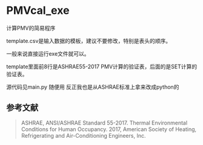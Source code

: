 # PMVcal_exe
计算PMV的简易程序

template.csv是输入数据的模板，建议不要修改，特别是表头的顺序。

一般来说直接运行exe文件就可以。

template里面前8行是ASHRAE55-2017 PMV计算的验证表，后面的是SET计算的验证表。

源代码见main.py 随便用 反正我也是从ASHRAE标准上拿来改成python的

## 参考文献
> ASHRAE, ANSI/ASHRAE Standard 55-2017. Thermal Environmental Conditions for Human Occupancy. 2017, American Society of Heating, Refrigerating and Air-Conditioning Engineers, Inc.
